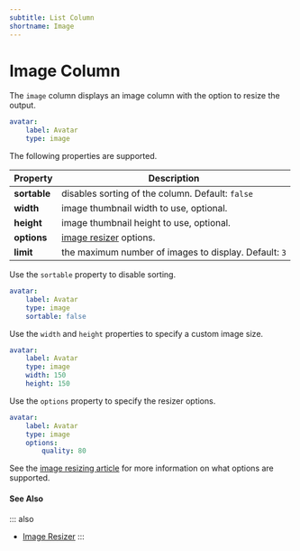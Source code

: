 ```yaml
---
subtitle: List Column
shortname: Image
---
```

# Image Column

The `image` column displays an image column with the option to resize the output.

```yaml
avatar:
    label: Avatar
    type: image
```

The following properties are supported.

Property | Description
------------- | -------------
**sortable** | disables sorting of the column. Default: `false`
**width** | image thumbnail width to use, optional.
**height** | image thumbnail height to use, optional.
**options** | [image resizer](../../extend/services/resizer.md) options.
**limit** | the maximum number of images to display. Default: `3`

Use the `sortable` property to disable sorting.

```yaml
avatar:
    label: Avatar
    type: image
    sortable: false
```

Use the `width` and `height` properties to specify a custom image size.

```yaml
avatar:
    label: Avatar
    type: image
    width: 150
    height: 150
```

Use the `options` property to specify the resizer options.

```yaml
avatar:
    label: Avatar
    type: image
    options:
        quality: 80
```

See the [image resizing article](../../extend/services/resizer.md) for more information on what options are supported.

#### See Also

::: also
* [Image Resizer](../../extend/services/resizer.md)
:::
